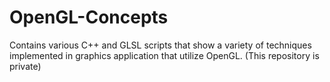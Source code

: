 # OpenGL-Concepts
Contains various C++ and GLSL scripts that show a variety of techniques implemented in graphics application that utilize OpenGL. (This repository is private)
